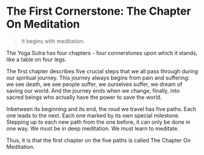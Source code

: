 # The First Cornerstone: The Chapter On Meditation

> It begins with meditation.

The Yoga Sutra has four chapters - four connerstones upon which it stands, like a table on four legs.

The first chapter describes five crucial steps that we all pass through during our spiritual journey. This journey always begins from pain and suffering: we see death, we see people suffer, we ourselves suffer, we dream of saving our world. And the journey ends when we change, finally, into sacred beings who actually have the power to save the world.

Inbetween its beginning and its end, the roud we travel has five paths. Each one leads to the next. Each one marked by its own special milestone. Stepping up to each new path from the one before, it can only be done in one way. We must be in deep meditation. We must learn to meditate.

Thus, it is that the first chapter on the five paths is called The Chapter On Meditation.
